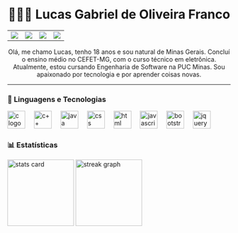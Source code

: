 <h1 align="center"> 👨🏻‍💻 Lucas Gabriel de Oliveira Franco </h1>

<div align="center">
  <table>
    <tr>
      <td><a href="https://github.com/lucasfrgabriel" target="_blank"><img
            src="https://img.shields.io/badge/GitHub-100000?style=for-the-badge&logo=github&logoColor=white" /></a>
      </td>
      <td><a href="mailto: lucasfrgabriel@gmail.com" target="_blank"><img
            src="https://img.shields.io/badge/Gmail-D14836?style=for-the-badge&logo=gmail&logoColor=white" /></a>
      </td>
      <td><a href="https://www.instagram.com/lucaasgfr/" target="_blank"><img
            src="https://img.shields.io/badge/Instagram-E4405F?style=for-the-badge&logo=instagram&logoColor=white" /></a>
      </td>
      <td><a href="https://www.linkedin.com/in/lucasfrgabriel/" target="_blank"><img
            src="https://img.shields.io/badge/LinkedIn-0077B5?style=for-the-badge&logo=linkedin&logoColor=white" /></a>
  </table>
</div>

<p align="center">Olá, me chamo Lucas, tenho 18 anos e sou natural de Minas Gerais. Concluí o ensino médio no CEFET-MG, com o curso técnico em eletrônica.
Atualmente, estou cursando Engenharia de Software na PUC Minas. Sou apaixonado por tecnologia e por aprender coisas novas.</p>

---

### 🤖 Linguagens e Tecnologias
<div>
    <img src="https://skillicons.dev/icons?i=c" height="40" alt="c logo"  />
    <img width="12" />
    <img src="https://skillicons.dev/icons?i=cpp" height="40" alt="c++ logo"  />
    <img width="12" />
    <img src="https://skillicons.dev/icons?i=java" height="40" alt="java logo"  />
    <img width="12" />
    <img src="https://skillicons.dev/icons?i=css" height="40" alt="css logo"  />
    <img width="12" />
    <img src="https://skillicons.dev/icons?i=html" height="40" alt="html logo"  />
    <img width="12" />
    <img src="https://skillicons.dev/icons?i=js" height="40" alt="javascript logo"  />
    <img width="12" />
    <img src="https://skillicons.dev/icons?i=bootstrap" height="40" alt="bootstrap logo"  />
    <img width="12" />
    <img src="https://skillicons.dev/icons?i=jquery" height="40" alt="jquery logo"  />
    <img width="12" />
</div>

### 📊 Estatísticas
<div>
    <img src="https://github-readme-stats.vercel.app/api?username=lucasfrgabriel&show_icons=true&theme=react&include_all_commits=true&locale=pt-br" height="150" alt="stats card" />
    <img src="https://streak-stats.demolab.com?user=lucasfrgabriel&locale=pt-br&theme=react&hide_border=false&border_radius=5&order=3" height="150" alt="streak graph" />
</div>
